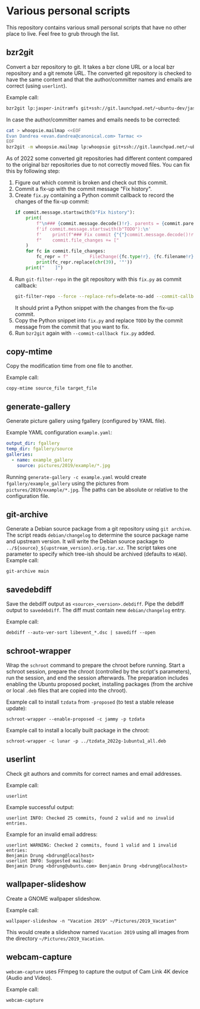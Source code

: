 Various personal scripts
========================

This repository contains various small personal scripts that have no other place to live. Feel free
to grub through the list.

bzr2git
-------

Convert a bzr repository to git. It takes a bzr clone URL or a local bzr
repository and a git remote URL. The converted git repository is checked to have
the same content and that the author/committer names and emails are correct
(using `userlint`).

Example call:

```sh
bzr2git lp:jasper-initramfs git+ssh://git.launchpad.net/~ubuntu-dev/jasper-initramfs/+git/main
```

In case the author/committer names and emails needs to be corrected:

```sh
cat > whoopsie.mailmap <<EOF
Evan Dandrea <evan.dandrea@canonical.com> Tarmac <>
EOF
bzr2git -m whoopsie.mailmap lp:whoopsie git+ssh://git.launchpad.net/~ubuntu-core-dev/whoopsie/+git/main
```

As of 2022 some converted git repositories had different content compared to the
original bzr repositories due to not correctly moved files. You can fix this by
following step:

1. Figure out which commit is broken and check out this commit.
2. Commit a fix-up with the commit message "Fix history".
3. Create `fix.py` containing a Python commit callback to record the changes of
   the fix-up commit:
   ```python
   if commit.message.startswith(b"Fix history"):
       print(
           f"\n### {commit.message.decode()!r}. parents = {commit.parents!r} ###\n"
           f'if commit.message.startswith(b"TODO"):\n'
           f'    print(f"### Fix commit {"{"}commit.message.decode()!r{"}"} ###")\n'
           f"    commit.file_changes += ["
       )
       for fc in commit.file_changes:
           fc_repr = f"        FileChange({fc.type!r}, {fc.filename!r}, {fc.blob_id!r}, {fc.mode!r}),"
           print(fc_repr.replace(chr(39), '"'))
       print("    ]")
   ```
4. Run `git-filter-repo` in the git repository with this `fix.py` as commit
   callback:
   ```sh
   git-filter-repo --force --replace-refs=delete-no-add --commit-callback fix.py
   ```
   It should print a Python snippet with the changes from the fix-up commit.
5. Copy the Python snippet into `fix.py` and replace `TODO` by the commit
   message from the commit that you want to fix.
6. Run `bzr2git` again with `--commit-callback fix.py` added.

copy-mtime
----------

Copy the modification time from one file to another.

Example call:

```
copy-mtime source_file target_file
```

generate-gallery
----------------

Generate picture gallery using fgallery (configured by YAML file).

Example YAML configuration `example.yaml`:

```YAML
output_dir: fgallery
temp_dir: fgallery/source
galleries:
  - name: example_gallery
    source: pictures/2019/example/*.jpg
```

Running `generate-gallery -c example.yaml` would create `fgallery/example_gallery` using the
pictures from `pictures/2019/example/*.jpg`. The paths can be absolute or relative to the
configuration file.

git-archive
-----------

Generate a Debian source package from a git repository using `git archive`.
The script reads `debian/changelog` to determine the source package name and
upstream version. It will write the Debian source package to
`../${source}_${upstream_version}.orig.tar.xz`. The script takes one parameter
to specify which tree-ish should be archived (defaults to `HEAD`). Example call:

```
git-archive main
```

savedebdiff
-----------

Save the debdiff output as `<source>_<version>.debdiff`. Pipe the debdiff output
to `savedebdiff`. The diff must contain new `debian/changelog` entry.

Example call:

```
debdiff --auto-ver-sort libevent_*.dsc | savediff --open
```

schroot-wrapper
---------------

Wrap the `schroot` command to prepare the chroot before running. Start a schroot session, prepare
the chroot (controlled by the script's parameters), run the session, and end the session
afterwards. The preparation includes enabling the Ubuntu proposed pocket, installing packages (from
the archive or local `.deb` files that are copied into the chroot).

Example call to install `tzdata` from `-proposed` (to test a stable release update):

```
schroot-wrapper --enable-proposed -c jammy -p tzdata
```

Example call to install a locally built package in the chroot:

```
schroot-wrapper -c lunar -p ../tzdata_2022g-1ubuntu1_all.deb
```

userlint
--------

Check git authors and commits for correct names and email addresses.

Example call:

```
userlint
```

Example successful output:

```
userlint INFO: Checked 25 commits, found 2 valid and no invalid entries.
```

Example for an invalid email address:

```
userlint WARNING: Checked 2 commits, found 1 valid and 1 invalid entries:
Benjamin Drung <bdrung@localhost>
userlint INFO: Suggested mailmap:
Benjamin Drung <bdrung@ubuntu.com> Benjamin Drung <bdrung@localhost>
```

wallpaper-slideshow
-------------------

Create a GNOME wallpaper slideshow.

Example call:

```
wallpaper-slideshow -n "Vacation 2019" ~/Pictures/2019_Vacation"
```

This would create a slideshow named `Vacation 2019` using all images from the
directory `~/Pictures/2019_Vacation`.

webcam-capture
--------------

`webcam-capture` uses FFmpeg to capture the output of Cam Link 4K device (Audio and Video).

Example call:

```
webcam-capture
```
